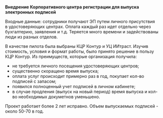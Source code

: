 **Внедрение Корпоративного центра регистрации для выпуска электронных подписей**

Входные данные: сотрудники получают ЭП путем личного присутствия в удостоверяющих центрах. Оплата каждый раз идет отдельно через бухгалтерию, заявления и т.д. 
Теряется много времени и задействованы люди из разных отделов.

В качестве пилота была выбраны КЦР Контур и УЦ ИИтраст. Изучив стоимость, условия и формат работы, было принято решение в пользу КЦР Контур.
Из преимуществ, которые организация получила:
- не требуется личного посещения удостоверяющих центров;
- существенно скоращено время выпуска;
- оплата услуг происходит примерно раз в год, покупает кол-во подписей с запасом;
- появился полноценный учет подписей в личном кабинете;
- в случае продления (выпуск на новый период) время выпуска и кол-во необходимых докуметнов уменьшено.

Проект работает более 2 лет исправно. Объем выпускаемых подписей - около 50-70 в год.
